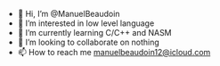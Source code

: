 - 👋 Hi, I’m @ManuelBeaudoin
- 👀 I’m interested in low level language
- 🌱 I’m currently learning C/C++ and NASM
- 💞️ I’m looking to collaborate on nothing
- 📫 How to reach me manuelbeaudoin12@icloud.com

<!---
ManuelBeaudoin/ManuelBeaudoin is a ✨ special ✨ repository because its `README.md` (this file) appears on your GitHub profile.
You can click the Preview link to take a look at your changes.
--->
